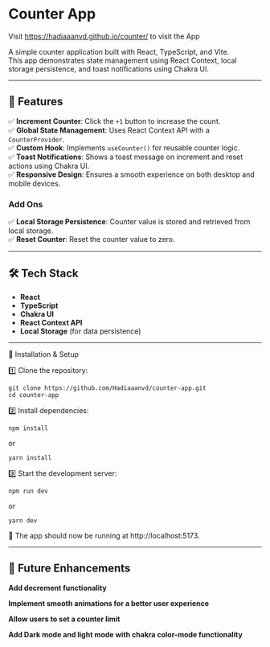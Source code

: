 # **Counter App**

Visit https://hadiaaanvd.github.io/counter/ to visit the App

A simple counter application built with React, TypeScript, and Vite.  
This app demonstrates state management using React Context, local storage persistence, and toast notifications using Chakra UI.


---


## 🚀 **Features**
✅ **Increment Counter**: Click the `+1` button to increase the count.  
✅ **Global State Management**: Uses React Context API with a `CounterProvider`.  
✅ **Custom Hook**: Implements `useCounter()` for reusable counter logic.  
✅ **Toast Notifications**: Shows a toast message on increment and reset actions using Chakra UI.  
✅ **Responsive Design**: Ensures a smooth experience on both desktop and mobile devices.  
### **Add Ons**
✅ **Local Storage Persistence**: Counter value is stored and retrieved from local storage.  
✅ **Reset Counter**: Reset the counter value to zero.  


---


## 🛠 **Tech Stack**
-  **React** 
-  **TypeScript**
-  **Chakra UI**
-  **React Context API** 
-  **Local Storage** (for data persistence)


---


🔧 Installation & Setup

1️⃣ Clone the repository:
```
git clone https://github.com/Hadiaaanvd/counter-app.git
cd counter-app
```
2️⃣ Install dependencies:
```
npm install
```
or
```
yarn install
```
3️⃣ Start the development server:
```
npm run dev
```
or
```
yarn dev
```
📍 The app should now be running at http://localhost:5173.


---


## **🔮 Future Enhancements**

 **Add decrement functionality**

 **Implement smooth animations for a better user experience**

 **Allow users to set a counter limit**

 **Add Dark mode and light mode with chakra color-mode functionality**




